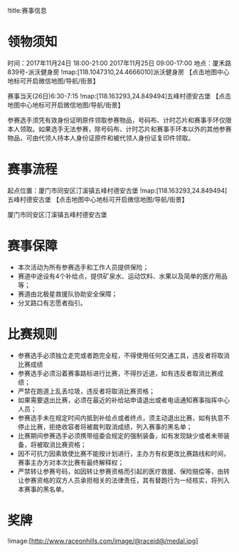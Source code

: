 !title:赛事信息

# 领物须知
时间：2017年11月24日 18:00-21:00
     2017年11月25日 09:00-17:00
地点：厦禾路839号-派沃健身房
!map:[118.1047310,24.4666010]派沃健身房
【点击地图中心地标可开启微信地图/导航/街景】

赛事当天(26日)6:30-7:15
!map:[118.163293,24.849494]五峰村德安古堡
【点击地图中心地标可开启微信地图/导航/街景】

参赛选手须凭有效身份证明原件领取参赛物品，号码布、计时芯片和赛事手环仅限本人领取。如果选手无法参赛，除号码布、计时芯片和赛事手环本以外的其他参赛物品，可由代领人持本人身份证原件和被代领人身份证复印件领取。

# 赛事流程
起点位置：厦门市同安区汀溪镇五峰村德安古堡
!map:[118.163293,24.849494]五峰村德安古堡
【点击地图中心地标可开启微信地图/导航/街景】

厦门市同安区汀溪镇五峰村德安古堡
# 赛事保障
* 本次活动为所有参赛选手和工作人员提供保险；
* 赛道中途设有4个补给点，提供矿泉水、运动饮料、水果以及简单的医疗用品等；
* 赛道由北极星救援队协助安全保障；
* 分叉路口有志愿者指引。

# 比赛规则
* 参赛选手必须独立走完或者跑完全程，不得使用任何交通工具，违反者将取消比赛成绩
* 参赛选手必须沿着赛事路标进行比赛，不得抄近道，如有违反者取消比赛成绩；
* 严禁在跑道上乱丢垃圾，违反者将取消比赛资格；
* 如果需要退出比赛，必须在最近的补给站申请退出或者电话通知赛事指挥中心人员；
* 参赛选手未在规定时间内抵到补给点或者终点，须主动退出比赛，如有执意不停止比赛，拒绝收容者将被裁判取消成绩，列入赛事的黑名单；
* 比赛期间参赛选手必须携带组委会规定的强制装备，如有发现缺少或者未带装备，将被取消比赛资格；
* 因不可抗力因素致使比赛不能按计划进行，主办方有权更改比赛路线和时间，赛事主办方对本次比赛有最终解释权；
* 严禁转让参赛号码，如因转让参赛资格而引起的医疗救援、保险赔偿等，由转让参赛资格的双方人员承担相关的法律责任，其有替跑行为一经核实，将列入本赛事的黑名单。

# 奖牌
!image:[http://www.raceonhills.com/image/@raceid@/medal.jpg]
